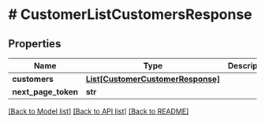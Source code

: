 # # CustomerListCustomersResponse


## Properties 


Name | Type | Description | Notes
------------ | ------------- | ------------- | -------------
**customers**| [**List[CustomerCustomerResponse]**](CustomerCustomerResponse.md) |   | [optional]
**next_page_token**| **str** |   | [optional]


[[Back to Model list]](../../README.md#models) [[Back to API list]](../../README.md#endpoints) [[Back to README]](../../README.md)

